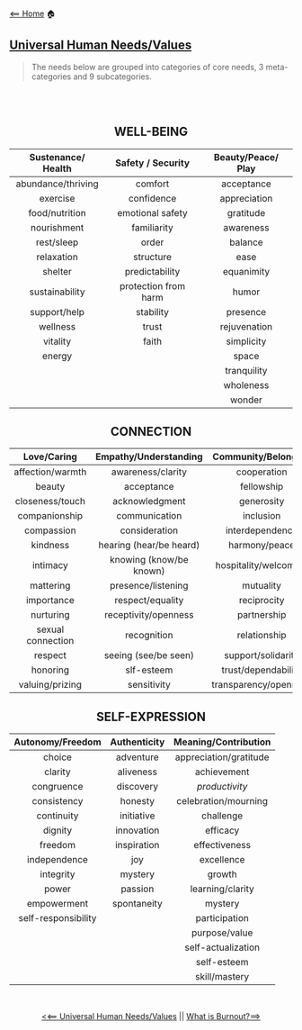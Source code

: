 [<== Home](README.md) 🏠

## [Universal Human Needs/Values](https://www.mediateyourlife.com/wp-content/uploads/2015/10/Needs.pdf)
> The needs below are grouped into categories of core needs, 3 meta-categories and 9
subcategories.

  <br>
  <br>

<div align="center">
  
  <h2> WELL-BEING </h2>

    
 
    
|**Sustenance/ Health**|**Safety / Security**|**Beauty/Peace/ Play**| 
|:-:|:-:|:-:|
| abundance/thriving|comfort|acceptance|
|exercise|confidence|appreciation|
|food/nutrition|emotional safety|gratitude|
|nourishment|familiarity|awareness|
|rest/sleep|order|balance|
|relaxation|structure|ease|
|shelter|predictability|equanimity|
|sustainability|protection from harm|humor|
|support/help|stability|presence|
|wellness|trust|rejuvenation|
|vitality|faith|simplicity|
|energy|   |space|
|   |   |tranquility|
|   |   |wholeness|
|   |   |wonder|

<div align="center">
  
<h2> CONNECTION </h2>
  
|**Love/Caring**|**Empathy/Understanding**|**Community/Belonging**| 
|:-:|:-:|:-:| 
|affection/warmth|awareness/clarity|cooperation|  
|beauty|acceptance|fellowship|  
|closeness/touch|acknowledgment|generosity|  
|companionship|communication|inclusion|  
|compassion|consideration|interdependence| 
|kindness|hearing (hear/be heard)|harmony/peace|  
|intimacy|knowing (know/be known)|hospitality/welcoming|  
|mattering|presence/listening|mutuality|  
|importance|respect/equality|reciprocity|  
|nurturing|receptivity/openness|partnership|  
|sexual connection|recognition|relationship|  
|respect|seeing (see/be seen)|support/solidarity|  
|honoring|slf-esteem|trust/dependability|  
|valuing/prizing|sensitivity|transparency/openness|  

</div>
  
  <h2> SELF-EXPRESSION </h2>
  
|**Autonomy/Freedom**|**Authenticity**|**Meaning/Contribution**| 
|:-:|:-:|:-:| 
|choice|adventure|appreciation/gratitude|  
|clarity|aliveness|achievement|  
|congruence|discovery|*productivity*|  
|consistency|honesty|celebration/mourning|  
|continuity|initiative|challenge| 
|dignity|innovation|efficacy|  
|freedom|inspiration|effectiveness|  
|independence|joy|excellence|  
|integrity|mystery|growth|  
|power|passion|learning/clarity|  
|empowerment|spontaneity|mystery|  
|self-responsibility|   |participation|
|||purpose/value|
|||self-actualization|
|||self-esteem|
|||skill/mastery|
  
  
 </div>

<br>

<div align=center>

  [<<== Universal Human Needs/Values](needs.md) || [What is Burnout?==>](whatIsBurnout.md)

